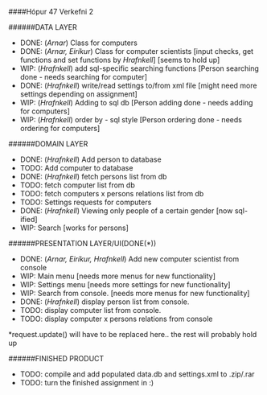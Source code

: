 ﻿####Hópur 47
Verkefni 2


######DATA LAYER
- DONE: (*Arnar*) Class for computers 
- DONE: (*Arnar, Eiríkur*) Class for computer scientists [input checks, get functions and set functions by *Hrafnkell*] [seems to hold up]
- WIP: (*Hrafnkell*) add sql-specific searching functions [Person searching done - needs searching for computer]
- DONE: (*Hrafnkell*) write/read settings to/from xml file [might need more settings depending on assignment]
- WIP: (*Hrafnkell*) Adding to sql db [Person adding done - needs adding for computers]
- WIP: (*Hrafnkell*) order by - sql style [Person ordering done - needs ordering for computers]

######DOMAIN LAYER
- DONE: (*Hrafnkell*) Add person to database
- TODO: Add computer to database
- DONE: (*Hrafnkell*) fetch persons list from db
- TODO: fetch computer list from db
- TODO: fetch computers x persons relations list from db
- TODO: Settings requests for computers
- DONE: (*Hrafnkell*) Viewing only people of a certain gender [now sql-ified]
- WIP: Search [works for persons]

######PRESENTATION LAYER/UI(DONE(*))
- DONE: (*Arnar, Eiríkur, Hrafnkell*) Add new computer scientist from console
- WIP: Main menu [needs more menus for new functionality]
- WIP: Settings menu [needs more settings for new functionality]
- WIP: Search from console. [needs more menus for new functionality]
- DONE: (*Hrafnkell*) display person list from console.
- TODO: display computer list from console.
- TODO: display computer x persons relations from console

*request.update() will have to be replaced here.. the rest will probably hold up

######FINISHED PRODUCT
- TODO: compile and add populated data.db and settings.xml to .zip/.rar
- TODO: turn the finished assignment in :)
